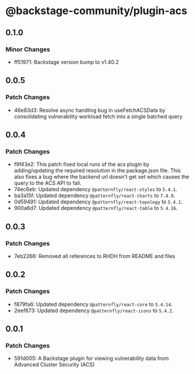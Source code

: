 # @backstage-community/plugin-acs

## 0.1.0

### Minor Changes

- ff51971: Backstage version bump to v1.40.2

## 0.0.5

### Patch Changes

- 46e83d3: Resolve async handling bug in useFetchACSData by consolidating vulnerability workload fetch into a single batched query

## 0.0.4

### Patch Changes

- f9f43e2: This patch fixed local runs of the acs plugin by adding/updating the required resolution in the package.json file. This also fixes a bug where the backend url doesn't get set which causes the query to the ACS API to fail.
- 74ec6eb: Updated dependency `@patternfly/react-styles` to `5.4.1`.
- ba3a15f: Updated dependency `@patternfly/react-charts` to `7.4.9`.
- 0d59491: Updated dependency `@patternfly/react-topology` to `5.4.1`.
- 900a6d7: Updated dependency `@patternfly/react-table` to `5.4.16`.

## 0.0.3

### Patch Changes

- 7eb2266: Removed all references to RHDH from README and files

## 0.0.2

### Patch Changes

- f879fa6: Updated dependency `@patternfly/react-core` to `5.4.14`.
- 2eef873: Updated dependency `@patternfly/react-icons` to `5.4.2`.

## 0.0.1

### Patch Changes

- 591d005: A Backstage plugin for viewing vulnerability data from Advanced Cluster Security (ACS)
